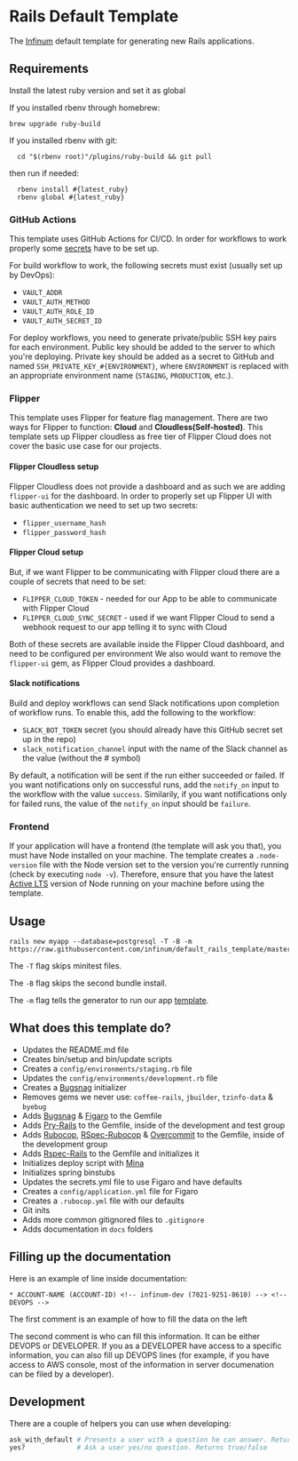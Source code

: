 # Rails Default Template

The [Infinum](infinum.com) default template for generating new Rails applications.

## Requirements

Install the latest ruby version and set it as global

If you installed rbenv through homebrew:
```shell
brew upgrade ruby-build
```

If you installed rbenv with git:
```shell
  cd "$(rbenv root)"/plugins/ruby-build && git pull
```

then run if needed:

```shell
  rbenv install #{latest_ruby}
  rbenv global #{latest_ruby}
```

### GitHub Actions

This template uses GitHub Actions for CI/CD. In order for workflows to work properly some [secrets](https://docs.github.com/en/actions/security-guides/encrypted-secrets) have to be set up.

For build workflow to work, the following secrets must exist (usually set up by DevOps):
- `VAULT_ADDR`
- `VAULT_AUTH_METHOD`
- `VAULT_AUTH_ROLE_ID`
- `VAULT_AUTH_SECRET_ID`

For deploy workflows, you need to generate private/public SSH key pairs for each environment. Public key should be added to the server to which you're deploying. Private key should be added as a secret to GitHub and named `SSH_PRIVATE_KEY_#{ENVIRONMENT}`, where `ENVIRONMENT` is replaced with an appropriate environment name (`STAGING`, `PRODUCTION`, etc.).

### Flipper

This template uses Flipper for feature flag management. There are two ways for Flipper to function: **Cloud** and **Cloudless(Self-hosted)**. This template sets up Flipper cloudless as free tier of Flipper Cloud does not cover the basic use case for our projects. 

#### Flipper Cloudless setup

Flipper Cloudless does not provide a dashboard and as such we are adding `flipper-ui` for the dashboard. In order to properly set up Flipper UI with basic authentication we need to set up two secrets:

- `flipper_username_hash`
- `flipper_password_hash`


#### Flipper Cloud setup

But, if we want Flipper to be communicating with Flipper cloud there are a couple of secrets that need to be set:

- `FLIPPER_CLOUD_TOKEN` - needed for our App to be able to communicate with Flipper Cloud
- `FLIPPER_CLOUD_SYNC_SECRET` - used if we want Flipper Cloud to send a webhook request to our app telling it to sync with Cloud

Both of these secrets are available inside the Flipper Cloud dashboard, and need to be configured per environment
We also would want to remove the `flipper-ui` gem, as Flipper Cloud provides a dashboard.


#### Slack notifications

Build and deploy workflows can send Slack notifications upon completion of workflow runs. To enable this, add the following to the workflow:
- `SLACK_BOT_TOKEN` secret (you should already have this GitHub secret set up in the repo)
- `slack_notification_channel` input with the name of the Slack channel as the value (without the # symbol)

By default, a notification will be sent if the run either succeeded or failed. If you want notifications only on successful runs, add the `notify_on` input to the workflow with the value `success`. Similarily, if you want notifications only for failed runs, the value of the `notify_on` input should be `failure`.

### Frontend

If your application will have a frontend (the template will ask you that), you must have Node installed on your machine. The template creates a `.node-version` file with the Node version set to the version you're currently running (check by executing `node -v`). Therefore, ensure that you have the latest [Active LTS](https://nodejs.org/en/about/releases/) version of Node running on your machine before using the template.

## Usage

```shell
rails new myapp --database=postgresql -T -B -m https://raw.githubusercontent.com/infinum/default_rails_template/master/template.rb
```
The `-T` flag skips minitest files.

The `-B` flag skips the second bundle install.

The `-m` flag tells the generator to run our app [template](https://github.com/infinum/default_rails_template/blob/master/template.rb).

## What does this template do?

- Updates the README.md file
- Creates bin/setup and bin/update scripts
- Creates a `config/environments/staging.rb` file
- Updates the `config/environments/development.rb` file
- Creates a [Bugsnag](https://bugsnag.com) initializer
- Removes gems we never use: `coffee-rails`, `jbuilder`, `tzinfo-data` & `byebug`
- Adds [Bugsnag](https://github.com/bugsnag/bugsnag-ruby) & [Figaro](https://github.com/laserlemon/figaro) to the Gemfile
- Adds [Pry-Rails](https://github.com/rweng/pry-rails) to the Gemfile, inside of the development and test group
- Adds [Rubocop](https://github.com/bbatsov/rubocop), [RSpec-Rubocop](https://github.com/backus/rubocop-rspec) & [Overcommit](https://github.com/brigade/overcommit) to the Gemfile, inside of the development group
- Adds [Rspec-Rails](https://github.com/rspec/rspec-rails) to the Gemfile and initializes it
- Initializes deploy script with [Mina](https://github.com/mina-deploy/mina)
- Initializes spring binstubs
- Updates the secrets.yml file to use Figaro and have defaults
- Creates a `config/application.yml` file for Figaro
- Creates a `.rubocop.yml` file with our defaults
- Git inits
- Adds more common gitignored files to `.gitignore`
- Adds documentation in `docs` folders

## Filling up the documentation

Here is an example of line inside documentation:
```
* ACCOUNT-NAME (ACCOUNT-ID) <!-- infinum-dev (7021-9251-8610) --> <!-- DEVOPS -->
```
The first comment is an example of how to fill the data on the left

The second comment is who can fill this information. It can be either DEVOPS or DEVELOPER. If you as a DEVELOPER have access to a specific information, you can also fill up DEVOPS lines (for example, if you have access to AWS console, most of the information in server documenation can be filed by a developer).

## Development

There are a couple of helpers you can use when developing:

``` ruby
ask_with_default # Presents a user with a question he can answer. Returns default if user does not enter anything
yes?             # Ask a user yes/no question. Returns true/false
```
